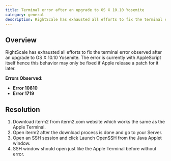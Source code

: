 ```yaml
---
title: Terminal error after an upgrade to OS X 10.10 Yosemite
category: general
description: RightScale has exhausted all efforts to fix the terminal error observed after an upgrade to OS X 10.10 Yosemite.
---
```


## Overview

RightScale has exhausted all efforts to fix the terminal error observed after an upgrade to OS X 10.10 Yosemite. The error is currently with AppleScript itself hence this behavior may only be fixed if Apple release a patch for it later.

**Errors Observed:**

* **Error 10810**
* **Error 1719**

## Resolution

1. Download iterm2 from iterm2.com website which works the same as the Apple Terminal.
2. Open iterm2 after the download process is done and go to your Server.
3. Open an SSH session and click Launch OpenSSH from the Java Applet window.
4. SSH window should open just like the Apple Terminal before without error.
